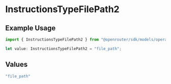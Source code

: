 # InstructionsTypeFilePath2

## Example Usage

```typescript
import { InstructionsTypeFilePath2 } from "@openrouter/sdk/models/operations";

let value: InstructionsTypeFilePath2 = "file_path";
```

## Values

```typescript
"file_path"
```